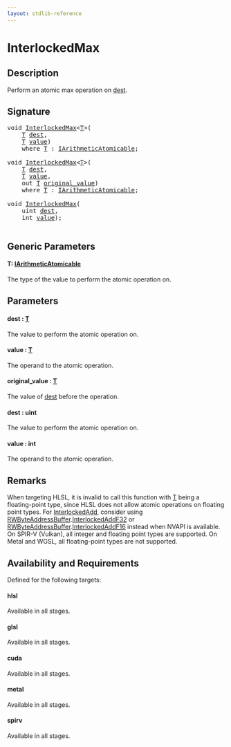 ```yaml
---
layout: stdlib-reference
---
```


# InterlockedMax

## Description

Perform an atomic max operation on <span class='code'><a href="interlockedmax-0b.md#decl-dest" class="code_param">dest</a></span>.



## Signature 

<pre>
<span class="code_keyword">void</span> <a href="interlockedmax-0b.md">InterlockedMax</a>&lt;<a href="interlockedmax-0b.md#typeparam-T" class="code_type">T</a>&gt;(
    <a href="interlockedmax-0b.md#typeparam-T" class="code_type">T</a> <a href="interlockedmax-0b.md#decl-dest" class="code_param">dest</a>,
    <a href="interlockedmax-0b.md#typeparam-T" class="code_type">T</a> <a href="interlockedmax-0b.md#decl-value" class="code_param">value</a>)
    <span class='code_keyword'>where</span> <a href="interlockedmax-0b.md#typeparam-T" class="code_type">T</a> : <a href="../interfaces/iarithmeticatomicable-01b/index.md" class="code_type">IArithmeticAtomicable</a>;

<span class="code_keyword">void</span> <a href="interlockedmax-0b.md">InterlockedMax</a>&lt;<a href="interlockedmax-0b.md#typeparam-T" class="code_type">T</a>&gt;(
    <a href="interlockedmax-0b.md#typeparam-T" class="code_type">T</a> <a href="interlockedmax-0b.md#decl-dest" class="code_param">dest</a>,
    <a href="interlockedmax-0b.md#typeparam-T" class="code_type">T</a> <a href="interlockedmax-0b.md#decl-value" class="code_param">value</a>,
    <span class="code_keyword">out</span> <a href="interlockedmax-0b.md#typeparam-T" class="code_type">T</a> <a href="interlockedmax-0b.md#decl-original_value" class="code_param">original_value</a>)
    <span class='code_keyword'>where</span> <a href="interlockedmax-0b.md#typeparam-T" class="code_type">T</a> : <a href="../interfaces/iarithmeticatomicable-01b/index.md" class="code_type">IArithmeticAtomicable</a>;

<span class="code_keyword">void</span> <a href="interlockedmax-0b.md">InterlockedMax</a>(
    <span class="code_keyword">uint</span> <a href="interlockedmax-0b.md#decl-dest" class="code_param">dest</a>,
    <span class="code_keyword">int</span> <a href="interlockedmax-0b.md#decl-value" class="code_param">value</a>);

</pre>

## Generic Parameters

####  <a id="typeparam-T"></a>T: [IArithmeticAtomicable](../interfaces/iarithmeticatomicable-01b/index.md)
The type of the value to perform the atomic operation on.


## Parameters

####  <a id="decl-dest"></a>dest  : [T](interlockedmax-0b.md#typeparam-T)
The value to perform the atomic operation on.

####  <a id="decl-value"></a>value  : [T](interlockedmax-0b.md#typeparam-T)
The operand to the atomic operation.

####  <a id="decl-original_value"></a>original\_value  : [T](interlockedmax-0b.md#typeparam-T)
The value of <span class='code'><a href="interlockedmax-0b.md#decl-dest" class="code_param">dest</a></span> before the operation.

####  <a id="decl-dest"></a>dest  : uint
The value to perform the atomic operation on.

####  <a id="decl-value"></a>value  : int
The operand to the atomic operation.


## Remarks
When targeting HLSL, it is invalid to call this function with <span class='code'><a href="interlockedmax-0b.md#typeparam-T" class="code_type">T</a></span> being a floating-point type, since
HLSL does not allow atomic operations on floating point types. For <span class='code'><a href="interlockedadd-0b.md">InterlockedAdd</a></span>, consider using
<span class='code'><a href="../types/rwbyteaddressbuffer-0126d/index.md" class="code_type">RWByteAddressBuffer</a>.<a href="../types/rwbyteaddressbuffer-0126d/interlockedaddf32-0be.md">InterlockedAddF32</a></span> or <span class='code'><a href="../types/rwbyteaddressbuffer-0126d/index.md" class="code_type">RWByteAddressBuffer</a>.<a href="../types/rwbyteaddressbuffer-0126d/interlockedaddf16-0be.md">InterlockedAddF16</a></span> instead when NVAPI is available.
On SPIR-V (Vulkan), all integer and floating point types are supported.
On Metal and WGSL, all floating-point types are not supported.


## Availability and Requirements

Defined for the following targets:

#### hlsl
Available in all stages.

#### glsl
Available in all stages.

#### cuda
Available in all stages.

#### metal
Available in all stages.

#### spirv
Available in all stages.




<script>
// Fix .md links to .html when on ReadTheDocs
if (window.location.hostname.includes('readthedocs') || 
    window.location.hostname.includes('rtfd.io')) {
  document.addEventListener('DOMContentLoaded', function() {
    const links = document.querySelectorAll('a');
    links.forEach(link => {
      const href = link.getAttribute('href');
      if (href && href.includes('.md')) {
        // This regex will handle .md links with or without fragment identifiers or query parameters
        link.href = link.href.replace(/(.+)\.md(#[^?]*)?(\?.*)?$/, '$1.html$2$3');
      }
    });
  });
}
</script>
